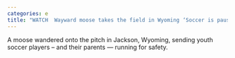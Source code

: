 ```yaml
---
categories: e
title: "WATCH  Wayward moose takes the field in Wyoming ‘Soccer is paused’"
---
```

A moose wandered onto the pitch in Jackson, Wyoming, sending youth soccer players – and their parents — running for safety.